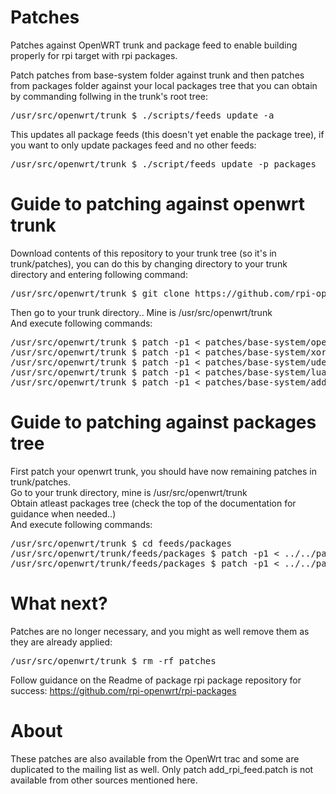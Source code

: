 Patches
=======

Patches against OpenWRT trunk and package feed to enable building properly for rpi target with rpi packages.

Patch patches from base-system folder against trunk and then patches from packages folder against your local packages tree that you can obtain by commanding follwing in the trunk's root tree:<br/>
<pre>
/usr/src/openwrt/trunk $ ./scripts/feeds update -a
</pre>
This updates all package feeds (this doesn't yet enable the package tree), if you want to only update packages feed and no other feeds:<br/>
<pre>
/usr/src/openwrt/trunk $ ./script/feeds update -p packages
</pre>
 
Guide to patching against openwrt trunk
=======================================
Download contents of this repository to your trunk tree (so it's in trunk/patches), you can do this by changing directory to your trunk directory and entering following command:<br/>
<pre>
/usr/src/openwrt/trunk $ git clone https://github.com/rpi-openwrt/patches.git
</pre>

Then go to your trunk directory.. Mine is /usr/src/openwrt/trunk<br/>
And execute following commands:<br/>
<pre>
/usr/src/openwrt/trunk $ patch -p1 &lt; patches/base-system/openwrt-populatefs-fixed2.patch
/usr/src/openwrt/trunk $ patch -p1 &lt; patches/base-system/xorg-macros-upgrade.patch
/usr/src/openwrt/trunk $ patch -p1 &lt; patches/base-system/udev-add-hostbuild.patch
/usr/src/openwrt/trunk $ patch -p1 &lt; patches/base-system/lua-add-fpic.patch
/usr/src/openwrt/trunk $ patch -p1 &lt; patches/base-system/add_rpi_feed.patch
</pre>

Guide to patching against packages tree
=======================================
First patch your openwrt trunk, you should have now remaining patches in trunk/patches.<br/>
Go to your trunk directory, mine is /usr/src/openwrt/trunk<br/>
Obtain atleast packages tree (check the top of the documentation for guidance when needed..)<br/>
And execute following commands:<br/>
<pre>
/usr/src/openwrt/trunk $ cd feeds/packages
/usr/src/openwrt/trunk/feeds/packages $ patch -p1 &lt; ../../patches/packages/dialog-v2.patch
/usr/src/openwrt/trunk/feeds/packages $ patch -p1 &lt; ../../patches/packages/dbus-fixed.patch
</pre>

What next?
==========
Patches are no longer necessary, and you might as well remove them as they are already applied:
<pre>
/usr/src/openwrt/trunk $ rm -rf patches
</pre>

Follow guidance on the Readme of package rpi package repository for success:
https://github.com/rpi-openwrt/rpi-packages

About
=====
These patches are also available from the OpenWrt trac and some are duplicated to the mailing list as well.
Only patch add_rpi_feed.patch is not available from other sources mentioned here.
